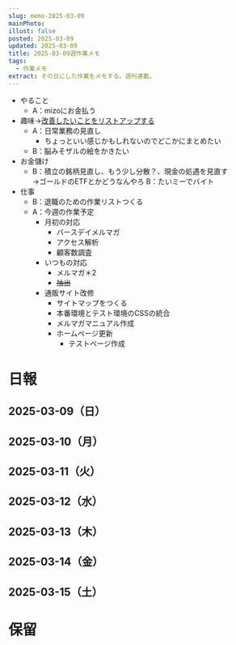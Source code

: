 ```yaml
---
slug: memo-2025-03-09
mainPhoto: 
illust: false
posted: 2025-03-09
updated: 2025-03-09
title: 2025-03-09週作業メモ
tags:
  - 作業メモ
extract: その日にした作業をメモする。週刊連載。
---
```

- やること
  - A：mizoにお金払う
- 趣味→[改善したいことをリストアップする](2022-03-07-改善したいこと・欲しいもの・やりたいこと.md)
  - A：日常業務の見直し
    - ちょっといい感じかもしれないのでどこかにまとめたい
  - B：脳みそザルの絵をかきたい
- お金儲け
  - B：積立の銘柄見直し、もう少し分散？、現金の処遇を見直す  
    →ゴールドのETFとかどうなんやろ
  B：たいミーでバイト
- 仕事
  - B：退職のための作業リストつくる
  - A：今週の作業予定
    - 月初の対応
        - バースデイメルマガ　
        - アクセス解析
        - 顧客数調査
    - いつもの対応 
      - メルマガ＊2
      - ~~抽出~~
    - 通販サイト改修
        - サイトマップをつくる
        - 本番環境とテスト環境のCSSの統合
        - メルマガマニュアル作成
      - ホームページ更新
        - テストページ作成

# 日報

## 2025-03-09（日）
## 2025-03-10（月）
## 2025-03-11（火）
## 2025-03-12（水）
## 2025-03-13（木）
## 2025-03-14（金）
## 2025-03-15（土）
# 保留
